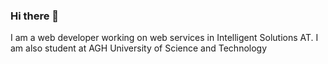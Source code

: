 ### Hi there 👋

I am a web developer working on web services in Intelligent Solutions AT. I am also student at AGH University of Science and Technology
